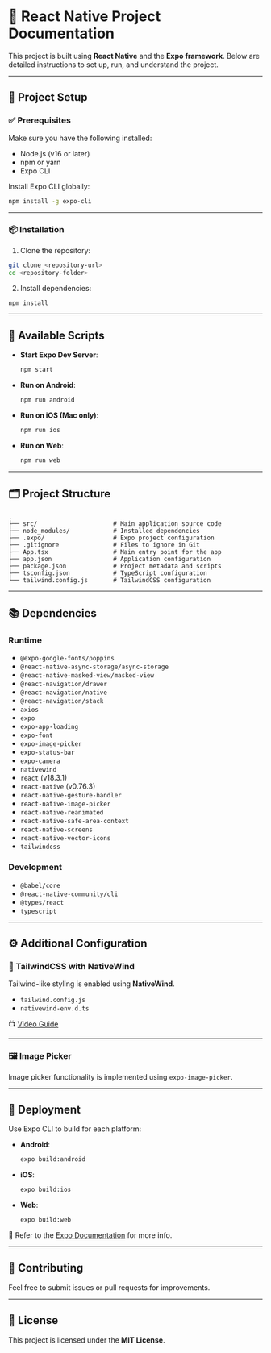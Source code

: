 # 📱 React Native Project Documentation

This project is built using **React Native** and the **Expo framework**. Below are detailed instructions to set up, run, and understand the project.

---

## 🚀 Project Setup

### ✅ Prerequisites

Make sure you have the following installed:

- Node.js (v16 or later)
- npm or yarn
- Expo CLI

Install Expo CLI globally:

```bash
npm install -g expo-cli
```

---

### 📦 Installation

1. Clone the repository:

```bash
git clone <repository-url>
cd <repository-folder>
```

2. Install dependencies:

```bash
npm install
```

---

## 🧪 Available Scripts

- **Start Expo Dev Server**:
  ```bash
  npm start
  ```

- **Run on Android**:
  ```bash
  npm run android
  ```

- **Run on iOS (Mac only)**:
  ```bash
  npm run ios
  ```

- **Run on Web**:
  ```bash
  npm run web
  ```

---

## 🗂️ Project Structure

```
.
├── src/                     # Main application source code
├── node_modules/            # Installed dependencies
├── .expo/                   # Expo project configuration
├── .gitignore               # Files to ignore in Git
├── App.tsx                  # Main entry point for the app
├── app.json                 # Application configuration
├── package.json             # Project metadata and scripts
├── tsconfig.json            # TypeScript configuration
└── tailwind.config.js       # TailwindCSS configuration
```

---

## 📚 Dependencies

### Runtime

- `@expo-google-fonts/poppins`
- `@react-native-async-storage/async-storage`
- `@react-native-masked-view/masked-view`
- `@react-navigation/drawer`
- `@react-navigation/native`
- `@react-navigation/stack`
- `axios`
- `expo`
- `expo-app-loading`
- `expo-font`
- `expo-image-picker`
- `expo-status-bar`
- `expo-camera`
- `nativewind`
- `react` (v18.3.1)
- `react-native` (v0.76.3)
- `react-native-gesture-handler`
- `react-native-image-picker`
- `react-native-reanimated`
- `react-native-safe-area-context`
- `react-native-screens`
- `react-native-vector-icons`
- `tailwindcss`

### Development

- `@babel/core`
- `@react-native-community/cli`
- `@types/react`
- `typescript`

---

## ⚙️ Additional Configuration

### 💨 TailwindCSS with NativeWind

Tailwind-like styling is enabled using **NativeWind**.

- `tailwind.config.js`
- `nativewind-env.d.ts`

📺 [Video Guide](https://www.youtube.com/watch?v=9SdmwQPblBI)

---

### 🖼️ Image Picker

Image picker functionality is implemented using `expo-image-picker`.

---

## 🚚 Deployment

Use Expo CLI to build for each platform:

- **Android**:
  ```bash
  expo build:android
  ```

- **iOS**:
  ```bash
  expo build:ios
  ```

- **Web**:
  ```bash
  expo build:web
  ```

📘 Refer to the [Expo Documentation](https://docs.expo.dev) for more info.

---

## 🤝 Contributing

Feel free to submit issues or pull requests for improvements.

---

## 📝 License

This project is licensed under the **MIT License**.
